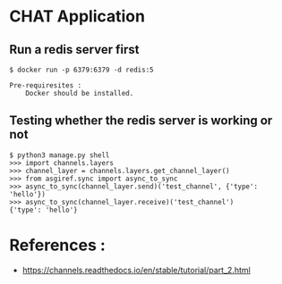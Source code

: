 # CHAT Application

## Run a redis server first
```
$ docker run -p 6379:6379 -d redis:5
```
    Pre-requiresites :
        Docker should be installed.

## Testing whether the redis server is working or not
```
$ python3 manage.py shell
>>> import channels.layers
>>> channel_layer = channels.layers.get_channel_layer()
>>> from asgiref.sync import async_to_sync
>>> async_to_sync(channel_layer.send)('test_channel', {'type': 'hello'})
>>> async_to_sync(channel_layer.receive)('test_channel')
{'type': 'hello'}
```

# References :
- https://channels.readthedocs.io/en/stable/tutorial/part_2.html
